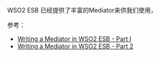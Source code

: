WSO2 ESB 已经提供了丰富的Mediator来供我们使用，

参考：
- [Writing a Mediator in WSO2 ESB - Part I](http://wso2.com/library/2898/)
- [Writing a Mediator in WSO2 ESB - Part 2](http://wso2.com/library/2936/)